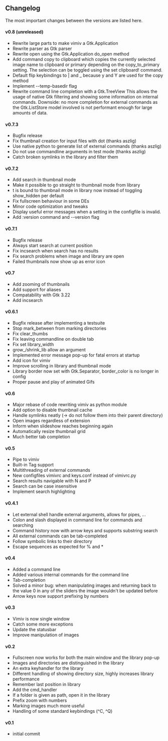 ## Changelog
The most important changes between the versions are listed here.

#### v0.8 (unreleased)
* Rewrite large parts to make vimiv a Gtk.Application
* Rewrite parser as Gtk parser
* Rewrite open using the Gtk.Application do\_open method
* Add command copy to clipboard which copies the currently selected image name
  to clipboard or primary depending on the copy\_to\_primary setting. The
  selection can be toggled using the set clipboard! command.
* Default flip keybindings to | and _ because y and Y are used for the copy
  method
* Implement --temp-basedir flag
* Rewrite command line completion with a Gtk.TreeView
  This allows the usage of native Gtk filtering and showing some information on
  internal commands. Downside: no more completion for external commands as the
  Gtk.ListStore model involved is not performant enough for large amounts of
  data.

#### v0.7.3
* Bugfix release
* Fix thumbnail creation for input files with dot (thanks aszlig)
* Use native python to generate list of external commands (thanks aszlig)
* Do not use commandline arguments in test mode (thanks aszlig)
* Catch broken symlinks in the library and filter them

#### v0.7.2
* Add search in thumbnail mode
* Make it possible to go straight to thumbnail mode from library
* t is bound to thumbnail mode in library now instead of toggling show\_hidden
  per default
* Fix fullscreen behaviour in some DEs
* Minor code optimization and tweaks
* Display useful error messages when a setting in the configfile is invalid.
* Add :version command and --version flag

#### v0.7.1
* Bugfix release
* Always start search at current position
* Fix incsearch when search has no results
* Fix search problems when image and library are open
* Failed thumbnails now show up as error icon

#### v0.7
* Add zooming of thumbnails
* Add support for aliases
* Compatability with Gtk 3.22
* Add incsearch

#### v0.6.1
* Bugfix release after implementing a testsuite
* Stop mark\_between from marking directories
* Fix clear\_thumbs
* Fix leaving commandline on double tab
* Fix set library\_width
* grow\_/shrink\_lib allow an argument
* Implemented error message pop-up for fatal errors at startup
* Add icon for vimiv
* Improve scrolling in library and thumbnail mode
* Library border now set with Gtk.Separator, border\_color is no longer in
  config
* Proper pause and play of animated Gifs

#### v0.6
* Major rebase of code rewriting vimiv as python module
* Add option to disable thumbnail cache
* Handle symlinks neatly (-> do not follow them into their parent directory)
* Open images regardless of extension
* Inform when slideshow reaches beginning again
* Automatically resize thumbnail grid
* Much better tab completion

#### v0.5
* Pipe to vimiv
* Built-in Tag support
* Multithreading of external commands
* New configfiles vimivrc and keys.conf instead of vimivrc.py
* Search results navigable with N and P
* Search can be case insensitive
* Implement search highlighting

#### v0.4.1
* Let external shell handle external arguments, allows for pipes, ...
* Colon and slash displayed in command line for commands and searching
* Command history now with arrow keys and supports substring search
* All external commands can be tab-completed
* Follow symbolic links to their directory
* Escape sequences as expected for % and *

#### v0.4
* Added a command line
* Added various internal commands for the command line
* Tab-completion
* Solved a minor bug: when manipulating images and returning back to the value 0
  in any of the sliders the image wouldn't be updated before
* Arrow keys now support prefixing by numbers

#### v0.3
* Vimiv is now single window
* Catch some more exceptions
* Update the statusbar
* Improve manipulation of images

#### v0.2
* Fullscreen now works for both the main window and the library pop-up
* Images and directories are distinguished in the library
* An extra keyhandler for the library
* Different handling of showing directory size, highly increases library
  performance
* Remember last position in library
* Add the cmd\_handler
* If a folder is given as path, open it in the library
* Prefix zoom with numbers
* Marking images much more useful
* Handling of some standard keybindings (^C, ^Q)

#### v0.1
* initial commit
